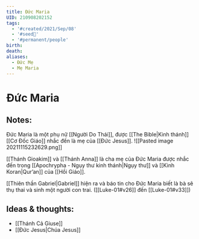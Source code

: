 ```yaml
---
title: Đức Maria
UID: 210908202152
tags:
  - '#created/2021/Sep/08'
  - '#seed🥜'
  - '#permanent/people'
birth: 
death: 
aliases:
  - Đức Mẹ
  - Mẹ Maria
---
```

# Đức Maria

## Notes:
Đức Maria là một phụ nữ [[Người Do Thái]], được [[The Bible|Kinh thánh]] [[Cơ Đốc Giáo]] nhắc đến là mẹ của [[Đức Jesus]].
![[Pasted image 20211115232629.png]]

[[Thánh Gioakim]] và [[Thánh Anna]] là cha mẹ của Đức Maria được nhắc đến trong [[Apochrypha - Ngụy thư kinh thánh|Ngụy thư]] và [[Kinh Koran|Qur’an]] của [[Hồi Giáo]].

[[Thiên thần Gabriel|Gabriel]] hiện ra và báo tin cho Đức Maria biết là bà sẽ thụ thai và sinh một người con trai. ([[Luke-01#v26]] đến [[Luke-01#v33]])

## Ideas & thoughts:
- [[Thánh Cả Giuse]]
- [[Đức Jesus|Chúa Jesus]]
